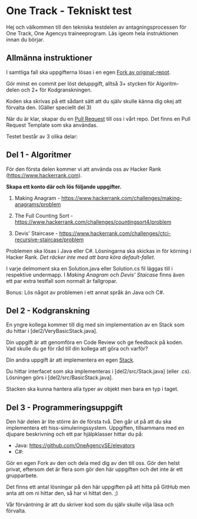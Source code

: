 # One Track - Tekniskt test

Hej och välkommen till den tekniska testdelen av antagningsprocessen för One Track, One Agencys traineeprogram. Läs
igeom hela instruktionen innan du börjar.

## Allmänna instruktioner

I samtliga fall ska uppgifterna lösas i en egen [Fork av original-repot](https://help.github.com/articles/fork-a-repo/).

Gör minst en commit per löst deluppgift, alltså 3+ stycken för Algoritm-delen och 2+ för Kodgranskningen.

Koden ska skrivas på ett sådant sätt att du själv skulle känna dig okej att förvalta den. (Gäller speciellt del 3)

När du är klar, skapar du en [Pull Request](https://help.github.com/articles/creating-a-pull-request/) till oss i vårt repo. 
Det finns en Pull Request Template som ska användas.


Testet består av 3 olika delar:

## Del 1 - Algoritmer

För den första delen kommer vi att använda oss av Hacker Rank (https://www.hackerrank.com). 

__Skapa ett konto där och lös följande uppgifter.__

1. Making Anagram - https://www.hackerrank.com/challenges/making-anagrams/problem

1. The Full Counting Sort - https://www.hackerrank.com/challenges/countingsort4/problem

1. Devis' Staircase - https://www.hackerrank.com/challenges/ctci-recursive-staircase/problem

Problemen ska lösas i Java eller C#. Lösningarna ska skickas in för körning i Hacker Rank. _Det räcker inte med 
att bara köra default-fallet._

I varje delmoment ska en Solution.java eller Solution.cs fil läggas till i respektive undermapp. I _Making Anagram_ och _Devis' Staicase_
finns även ett par extra testfall som normalt är fallgropar.

Bonus: Lös något av problemen i ett annat språk än Java och C#.

## Del 2 - Kodgranskning

En yngre kollega kommer till dig med sin implementation av en Stack som du hittar i [del2/VeryBasicStack.java].

Din uppgift är att genomföra en Code Review och ge feedback på koden. Vad skulle du ge för råd till din kollega att göra och varför?

Din andra uppgift är att implementera en egen [Stack](https://sv.wikipedia.org/wiki/Stack_(datastruktur)). 

Du hittar interfacet som ska implementeras i [del2/src/Stack.java]
(eller .cs). Lösningen görs i [del2/src/BasicStack.java].

Stacken ska kunna hantera alla typer av objekt men bara en typ i taget.


## Del 3 - Programmeringsuppgift

Den här delen är lite större än de första två. Den går ut på att du ska implementera ett hiss-simuleringssystem. 
Uppgiften, tillsammans med en djupare beskrivning och ett par hjälpklasser hittar du på:

- Java: https://github.com/OneAgencySE/elevators
- C#: 

Gör en egen Fork av den och dela med dig av den till oss. Gör den helst privat, eftersom det är flera som gör den här uppgiften och det inte är ett grupparbete.

Det finns ett antal lösningar på den här uppgiften på att hitta på GitHub men anta att om ni hittar den, så har vi hittat den. ;)

Vår förväntning är att du skriver kod som du själv skulle vilja läsa och förvalta.




